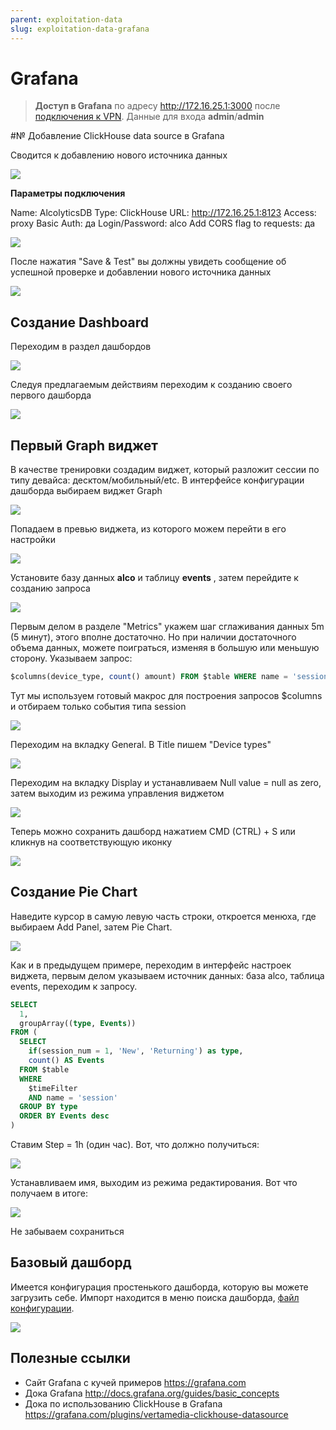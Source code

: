 ```yaml
---
parent: exploitation-data
slug: exploitation-data-grafana
---
```

# Grafana

> **Доступ в Grafana** по адресу http://172.16.25.1:3000 после [подключения к VPN](connect-vpn). Данные для входа **admin**/**admin**


#№ Добавление ClickHouse data source в Grafana

Сводится к добавлению нового источника данных

![](/static/media/data_tools_grafana/add_data_source.png)

**Параметры подключения**

Name: AlcolyticsDB
Type: ClickHouse
URL: http://172.16.25.1:8123
Access: proxy
Basic Auth: да
Login/Password: alco
Add CORS flag to requests: да

![](/static/media/data_tools_grafana/data_source_settings.png)

После нажатия "Save & Test" вы должны увидеть сообщение об успешной проверке и добавлении нового источника данных

![](/static/media/data_tools_grafana/add_source_success.png)

## Создание Dashboard

Переходим в раздел дашбордов

![](/static/media/data_tools_grafana/dashboards.png)

Следуя предлагаемым действиям переходим к созданию своего первого дашборда

![](/static/media/data_tools_grafana/create_dashboard.png)

## Первый Graph виджет

В качестве тренировки создадим виджет, который разложит сессии по типу девайса: десктом/мобильный/etc. В интерфейсе конфигурации дашборда выбираем виджет Graph

![](/static/media/data_tools_grafana/create_graph_widget.png)

Попадаем в превью виджета, из которого можем перейти в его настройки

![](/static/media/data_tools_grafana/widget_setup.png)

Установите базу данных **alco** и таблицу **events** , затем перейдите к созданию запроса

![](/static/media/data_tools_grafana/create_request.png)

Первым делом в разделе "Metrics" укажем шаг сглаживания данных 5m (5 минут), этого вполне достаточно. Но при наличии достаточного объема данных, можете поиграться, изменяя в большую или меньшую сторону. Указываем запрос:

```sql
$columns(device_type, count() amount) FROM $table WHERE name = 'session'
```

Тут мы используем готовый макрос для построения запросов $columns и отбираем только события типа session

![](/static/media/data_tools_grafana/filter_session.png)

Переходим на вкладку General. В Title пишем "Device types"

![](/static/media/data_tools_grafana/device_types.png)

Переходим на вкладку Display и устанавливаем Null value = null as zero, затем выходим из режима управления виджетом

![](/static/media/data_tools_grafana/null_value.png)

Теперь можно сохранить дашборд нажатием CMD (CTRL) + S или кликнув на соответствующую иконку

![](/static/media/data_tools_grafana/save_dashboard.png)

## Создание Pie Chart

Наведите курсор в самую левую часть строки, откроется менюха, где выбираем Add Panel, затем Pie Chart.

![](/static/media/data_tools_grafana/add_panel.png)

Как и в предыдущем примере, переходим в интерфейс настроек виджета, первым делом указываем источник данных: база alco, таблица events, переходим к запросу.

```sql
SELECT
  1,
  groupArray((type, Events))
FROM (
  SELECT
    if(session_num = 1, 'New', 'Returning') as type,
    count() AS Events
  FROM $table
  WHERE
    $timeFilter
    AND name = 'session'
  GROUP BY type
  ORDER BY Events desc
)
```

Ставим Step = 1h (один час). Вот, что должно получиться:

![](/static/media/data_tools_grafana/set_step.png)

Устанавливаем имя, выходим из режима редактирования. Вот что получаем в итоге:

![](/static/media/data_tools_grafana/pie_chart_screenshot.png)

Не забываем сохраниться

## Базовый дашборд

Имеется конфигурация простенького дашборда, которую вы можете загрузить себе.
Импорт находится в меню поиска дашборда, [файл конфигурации](/media/grafana_base_dash.json ':ignore').


![](/static/media/data_tools_grafana/home_button.png)

## Полезные ссылки

- Сайт Grafana с кучей примеров https://grafana.com
- Дока Grafana http://docs.grafana.org/guides/basic_concepts
- Дока по использованию ClickHouse в Grafana https://grafana.com/plugins/vertamedia-clickhouse-datasource
